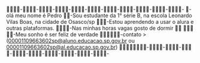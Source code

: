 🦧🦧🦧🦧-🦧🦧🦧🦧-🦧🦧🦧🦧-🦧🦧🦧🦧-🦧🦧🦧🦧-🦧🦧🦧🦧-🦧🦧🦧🦧-🦧🦧🦧🦧-🦧🦧🦧🦧-🦧🦧🦧🦧-🦧🦧🦧🦧-
🦧-olá meu nome é Pedro
🦧🦧-Sou estudante da 1° série B, na escola Leonardo Vilas Boas, na cidade de Osasco/sp
🦧🦧🦧-Estou aprendendo a usar o alura e outras plataformas.
🦧🦧🦧🦧-Nas minhas horas vagas gosto de dormir 🦧💤
🦧🦧🦧🦧🦧-Meu sonho é ser feliz de verdade
🦧🦧🦧🦧🦧🦧-contato > (00001109663602sp@aluno.educacao.sp.gov.br ou 00001109663602sp@al.educacao.sp.gov.br)
🦧🦧🦧🦧🦧🦧🦧🦧-🦧🦧🦧🦧-🦧🦧🦧🦧-🦧🦧🦧🦧-🦧🦧🦧🦧-🦧🦧🦧🦧-🦧🦧🦧🦧-🦧🦧🦧🦧-🦧🦧🦧🦧-🦧🦧🦧🦧-
